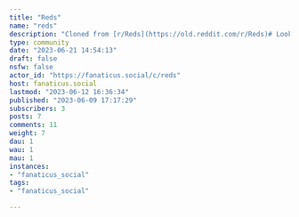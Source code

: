 ```yaml
---
title: "Reds" 
name: "reds"
description: "Cloned from [r/Reds](https://old.reddit.com/r/Reds)# Looking for mods!"
type: community
date: "2023-06-21 14:54:13"
draft: false
nsfw: false
actor_id: "https://fanaticus.social/c/reds"
host: fanaticus.social
lastmod: "2023-06-12 16:36:34"
published: "2023-06-09 17:17:29"
subscribers: 3
posts: 7
comments: 11
weight: 7
dau: 1
wau: 1
mau: 1
instances:
- "fanaticus_social"
tags: 
- "fanaticus_social"

---
```

